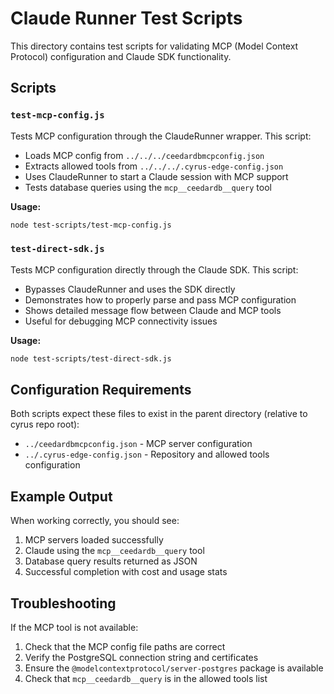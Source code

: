 # Claude Runner Test Scripts

This directory contains test scripts for validating MCP (Model Context Protocol) configuration and Claude SDK functionality.

## Scripts

### `test-mcp-config.js`
Tests MCP configuration through the ClaudeRunner wrapper. This script:
- Loads MCP config from `../../../ceedardbmcpconfig.json`
- Extracts allowed tools from `../../../.cyrus-edge-config.json` 
- Uses ClaudeRunner to start a Claude session with MCP support
- Tests database queries using the `mcp__ceedardb__query` tool

**Usage:**
```bash
node test-scripts/test-mcp-config.js
```

### `test-direct-sdk.js`  
Tests MCP configuration directly through the Claude SDK. This script:
- Bypasses ClaudeRunner and uses the SDK directly
- Demonstrates how to properly parse and pass MCP configuration
- Shows detailed message flow between Claude and MCP tools
- Useful for debugging MCP connectivity issues

**Usage:**
```bash
node test-scripts/test-direct-sdk.js
```

## Configuration Requirements

Both scripts expect these files to exist in the parent directory (relative to cyrus repo root):
- `../ceedardbmcpconfig.json` - MCP server configuration
- `../.cyrus-edge-config.json` - Repository and allowed tools configuration

## Example Output

When working correctly, you should see:
1. MCP servers loaded successfully
2. Claude using the `mcp__ceedardb__query` tool
3. Database query results returned as JSON
4. Successful completion with cost and usage stats

## Troubleshooting

If the MCP tool is not available:
1. Check that the MCP config file paths are correct
2. Verify the PostgreSQL connection string and certificates
3. Ensure the `@modelcontextprotocol/server-postgres` package is available
4. Check that `mcp__ceedardb__query` is in the allowed tools list